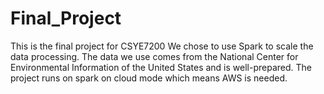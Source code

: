 # Final_Project
This is the final project for CSYE7200
We chose to use Spark to scale the data processing. 
The data we use comes from the National Center for Environmental Information of the United States and is well-prepared.
The project runs on spark on cloud mode which means AWS is needed. 
